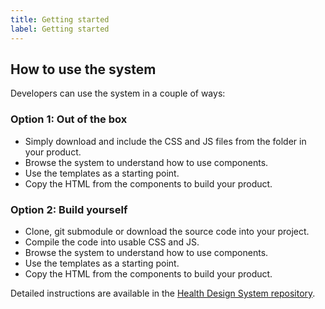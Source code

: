 ```yaml
---
title: Getting started
label: Getting started
---
```


## How to use the system

Developers can use the system in a couple of ways:

### Option 1: Out of the box
* Simply download and include the CSS and JS files from the folder in your product.
* Browse the system to understand how to use components.
* Use the templates as a starting point.
* Copy the HTML from the components to build your product.

### Option 2: Build yourself
* Clone, git submodule or download the source code into your project.
* Compile the code into usable CSS and JS.
* Browse the system to understand how to use components.
* Use the templates as a starting point.
* Copy the HTML from the components to build your product.

Detailed instructions are available in the [Health Design System repository](https://github.com/healthgovau/health-design-system#installation).


